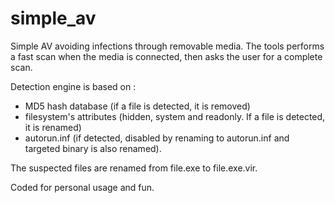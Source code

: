 simple_av
=========

Simple AV avoiding infections through removable media.
The tools performs a fast scan when the media is connected, then asks the user for a complete scan.

Detection engine is based on :
- MD5 hash database (if a file is detected, it is removed)
- filesystem's attributes (hidden, system and readonly. If a file is detected, it is renamed)
- autorun.inf (if detected, disabled by renaming to autorun.inf and targeted binary is also renamed).

The suspected files are renamed from file.exe to file.exe.vir.

Coded for personal usage and fun.

